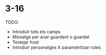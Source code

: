 # 3-16

TODO:

- Introduïr tots els camps
- Missatge per anar guardant o guardat  
- Testejar host
- Introduïr personatges
X parametritzar rutes
